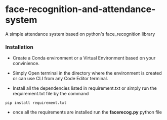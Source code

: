 # face-recognition-and-attendance-system
A simple attendance system based on python's face_recognition library

### Installation
- Create a Conda environment or a Virtual Environment based on your convinience.

- Simply Open terminal in the directory where the environment is created or can use CLI from any Code Editor terminal.

- Install all the dependencies listed in requirement.txt or simply run the requirement.txt file by the command 

```
pip install requirement.txt
```

- once all the requirements are installed run the **facerecog.py** python file 
